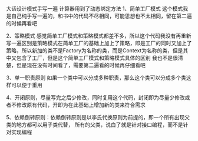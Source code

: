 大话设计模式手写一遍
计算器用到了动态绑定方法
1、简单工厂模式  这个模式我是自己纯手写一遍的，和书中的代码不尽相同，可能思想也不太相同，留在第二遍的时候再看吧


2、策略模式
感觉简单工厂模式和策略模式都差不多，所以这个代码我没有再重新写一遍区别是策略模式在简单工厂的基础上加上了策略，即是工厂的同时又加上了策略，所以新加的类不是Factory为名称的类，而是Context为名称的类，但是其中又包含了工厂，但是这个简单工厂模式和策略模式具体的区别
我也不是很清楚，但是现在没有时间看了，需要第二遍看的时候再仔细看吧



3、单一职责原则
如果一个类中可以分成多种职责，那么这个类可以分成多个类这样可以便于重用

4、开闭原则，尽量写完之后少修改，同时复用这个代码，封闭即为尽量少修改或者不修改原有代码，开即为在此基础上增加新的类来符合需求


5、依赖倒转原则：依赖倒转原则是以李氏代换原则为前提的，即一个所有出现父类的地方都可以用子类代替，
所有的父类，说白了就是针对接口编程，而不是针对实现编程
